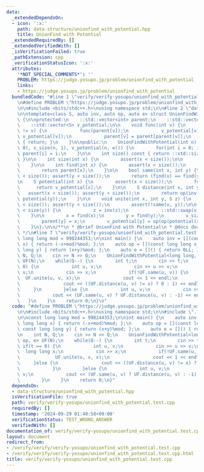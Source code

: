 ```yaml
---
data:
  _extendedDependsOn:
  - icon: ':x:'
    path: data-structure/unionfind_with_potential.hpp
    title: UnionFind with Potential
  _extendedRequiredBy: []
  _extendedVerifiedWith: []
  _isVerificationFailed: true
  _pathExtension: cpp
  _verificationStatusIcon: ':x:'
  attributes:
    '*NOT_SPECIAL_COMMENTS*': ''
    PROBLEM: https://judge.yosupo.jp/problem/unionfind_with_potential
    links:
    - https://judge.yosupo.jp/problem/unionfind_with_potential
  bundledCode: "#line 1 \"verify/verify-yosupo/unionfind_with_potential.test.cpp\"\
    \n#define PROBLEM \"https://judge.yosupo.jp/problem/unionfind_with_potential\"\
    \n\n#include <bits/stdc++.h>\nusing namespace std;\n\n#line 2 \"data-structure/unionfind_with_potential.hpp\"\
    \n\ntemplate<class S, auto inv, auto op, auto e> struct UnionFindWithPotential\
    \ {\n\nprotected:\n    ::std::vector<int> parent;\n    ::std::vector<int> v_size;\n\
    \    ::std::vector<S> v_potential;\n\n    void func(int v) {\n        if(parent[v]\
    \ != v) {\n            func(parent[v]);\n            v_potential[v] = op(v_potential[parent[v]],\
    \ v_potential[v]);\n            parent[v] = parent[parent[v]];\n        }else\
    \ { return; }\n    }\n\npublic:\n    UnionFindWithPotential(int n) : parent(n,\
    \ 0), v_size(n, 1), v_potential(n, e()) {\n        for(int i = 0; i < n; i++)\
    \ parent[i] = i;\n    }\n\n    int size() const { return ::std::size(parent);\
    \ }\n\n    int size(int x) {\n        assert(x < size());\n\n        return v_size[find(x)];\n\
    \    }\n\n    int find(int x) {\n        assert(x < size());\n        func(x);\n\
    \        return parent[x];\n    }\n\n    bool same(int x, int y) {\n        assert(x\
    \ < size()); assert(y < size());\n        return (find(x) == find(y));\n    }\n\
    \n    S potential(int x) {\n        assert(x < size());\n        func(x);\n  \
    \      return v_potential[x];\n    }\n\n    S distance(int x, int y) {\n     \
    \   assert(x < size()); assert(y < size());\n        return op(inv(potential(x)),\
    \ potential(y));\n    }\n\n    void unite(int x, int y, S z) {\n        assert(x\
    \ < size()); assert(y < size());\n        assert(!same(x, y));\n\n        if(size(x)\
    \ < size(y)) {\n            z = inv(z);\n            ::std::swap(x, y);\n    \
    \    }\n\n        x = find(x);\n        y = find(y);\n        v_size[x] += v_size[y];\n\
    \        parent[y] = x;\n        v_potential[y] = op(op(potential(x), z), inv(potential(y)));\n\
    \    }\n};\n\n/**\n * @brief UnionFind with Potential\n * @docs docs/data-structure/unionfind_with_potential.md\n\
    \ */\n#line 7 \"verify/verify-yosupo/unionfind_with_potential.test.cpp\"\n\nconst\
    \ long long mod = 998244353;\n\nint main() {\n    auto inv = [](const long long\
    \ x) { return (-x+mod)%mod; };\n    auto op = [](const long long x, const long\
    \ long y) { return (x+y)%mod; };\n    auto e = []() { return 0LL; };\n\n    int\
    \ N, Q;\n    cin >> N >> Q;\n    UnionFindWithPotential<long long, inv, op, e>\
    \ UF(N);\n    while(Q--) {\n        int t;\n        cin >> t;\n        if(t ==\
    \ 0) {\n            int u, v;\n            cin >> u >> v;\n            long long\
    \ x;\n            cin >> x;\n            if(!UF.same(u, v)) {\n              \
    \  UF.unite(u, v, x);\n                cout << 1 << endl;\n            }else {\n\
    \                cout << ((UF.distance(u, v) != x) ? 0 : 1) << endl;\n       \
    \     }\n        }else {\n            int u, v;\n            cin >> u >> v;\n\
    \            cout << (UF.same(u, v) ? UF.distance(u, v) : -1) << endl;\n     \
    \   }\n    }\n    return 0;\n}\n"
  code: "#define PROBLEM \"https://judge.yosupo.jp/problem/unionfind_with_potential\"\
    \n\n#include <bits/stdc++.h>\nusing namespace std;\n\n#include \"../../data-structure/unionfind_with_potential.hpp\"\
    \n\nconst long long mod = 998244353;\n\nint main() {\n    auto inv = [](const\
    \ long long x) { return (-x+mod)%mod; };\n    auto op = [](const long long x,\
    \ const long long y) { return (x+y)%mod; };\n    auto e = []() { return 0LL; };\n\
    \n    int N, Q;\n    cin >> N >> Q;\n    UnionFindWithPotential<long long, inv,\
    \ op, e> UF(N);\n    while(Q--) {\n        int t;\n        cin >> t;\n       \
    \ if(t == 0) {\n            int u, v;\n            cin >> u >> v;\n          \
    \  long long x;\n            cin >> x;\n            if(!UF.same(u, v)) {\n   \
    \             UF.unite(u, v, x);\n                cout << 1 << endl;\n       \
    \     }else {\n                cout << ((UF.distance(u, v) != x) ? 0 : 1) << endl;\n\
    \            }\n        }else {\n            int u, v;\n            cin >> u >>\
    \ v;\n            cout << (UF.same(u, v) ? UF.distance(u, v) : -1) << endl;\n\
    \        }\n    }\n    return 0;\n}"
  dependsOn:
  - data-structure/unionfind_with_potential.hpp
  isVerificationFile: true
  path: verify/verify-yosupo/unionfind_with_potential.test.cpp
  requiredBy: []
  timestamp: '2024-09-29 01:40:58+09:00'
  verificationStatus: TEST_WRONG_ANSWER
  verifiedWith: []
documentation_of: verify/verify-yosupo/unionfind_with_potential.test.cpp
layout: document
redirect_from:
- /verify/verify/verify-yosupo/unionfind_with_potential.test.cpp
- /verify/verify/verify-yosupo/unionfind_with_potential.test.cpp.html
title: verify/verify-yosupo/unionfind_with_potential.test.cpp
---
```

